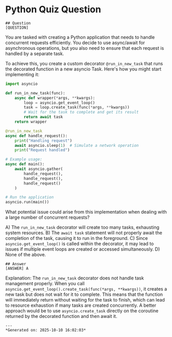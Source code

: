 # Python Quiz Question
    
    ## Question
    [QUESTION]
You are tasked with creating a Python application that needs to handle concurrent requests efficiently. You decide to use async/await for asynchronous operations, but you also need to ensure that each request is handled by a separate task. 

To achieve this, you create a custom decorator `@run_in_new_task` that runs the decorated function in a new asyncio Task. Here's how you might start implementing it:

```python
import asyncio

def run_in_new_task(func):
    async def wrapper(*args, **kwargs):
        loop = asyncio.get_event_loop()
        task = loop.create_task(func(*args, **kwargs))
        # Wait for the task to complete and get its result
        return await task
    return wrapper

@run_in_new_task
async def handle_request():
    print("Handling request")
    await asyncio.sleep(1)  # Simulate a network operation
    print("Request handled")

# Example usage:
async def main():
    await asyncio.gather(
        handle_request(),
        handle_request(),
        handle_request()
    )

# Run the application
asyncio.run(main())
```

What potential issue could arise from this implementation when dealing with a large number of concurrent requests?

A) The `run_in_new_task` decorator will create too many tasks, exhausting system resources.
B) The `await task` statement will not properly await the completion of the task, causing it to run in the foreground.
C) Since `asyncio.get_event_loop()` is called within the decorator, it may lead to issues if multiple event loops are created or accessed simultaneously.
D) None of the above.
    
    ## Answer
    [ANSWER] A

Explanation: The `run_in_new_task` decorator does not handle task management properly. When you call `asyncio.get_event_loop().create_task(func(*args, **kwargs))`, it creates a new task but does not wait for it to complete. This means that the function will immediately return without waiting for the task to finish, which can lead to resource exhaustion if many tasks are created concurrently. A better approach would be to use `asyncio.create_task` directly on the coroutine returned by the decorated function and then await it.
    
    ---
    *Generated on: 2025-10-10 16:02:03*
    